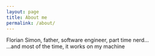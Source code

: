 ```yaml
---
layout: page
title: About me
permalink: /about/
---
```


Florian Simon, father, software engineer, part time nerd...  
...and most of the time, it works on my machine    
